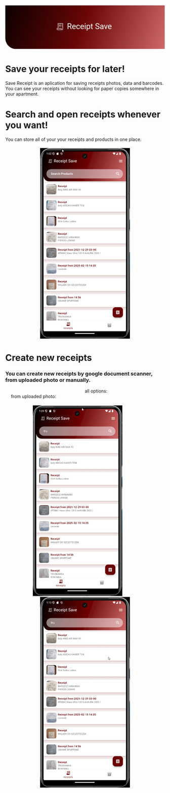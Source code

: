 # ![](https://github.com/bsobocki/save_receipt/blob/main/assets/docs_img/titleBig.png)

# Save your receipts for later!

Save Receipt is an aplication for saving receipts photos, data and barcodes. You can see your receipts without looking for paper copies somewhere in your apartment.

# Search and open receipts whenever you want!

You can store all of your your receipts and products in one place.

####
<p align="center">
<img src="https://github.com/bsobocki/save_receipt/blob/main/assets/docs_img/homepage_open_receipt.gif" height=600 />
</p>

# Create new receipts 

### You can create new receipts by google document scanner, from uploaded photo or manually.

 &emsp; &emsp; &emsp; &emsp; &emsp; &emsp; &emsp; &emsp; &emsp; &emsp; &emsp; &emsp; &emsp; &emsp; all options: &emsp; &emsp; &emsp; &emsp; &emsp; &emsp; &emsp; &emsp; &emsp; &emsp; &emsp; from uploaded photo:


####
<p align="center">
<img src=https://github.com/bsobocki/save_receipt/blob/main/assets/docs_img/create_receipt_options.gif height=600 />
   &nbsp; &nbsp; &nbsp; &nbsp; &nbsp; &nbsp;
<img src=https://github.com/bsobocki/save_receipt/blob/main/assets/docs_img/create_from_image.gif height=600 />
</p>
